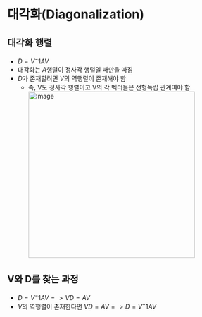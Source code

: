 # 대각화(Diagonalization)


## 대각화 행렬

- $D = V^-1AV$
- 대각화는 $A$행렬이 정사각 행렬일 때만을 따짐
- $D$가 존재할려면 $V$의 역행렬이 존재해야 함
  - 즉, V도 정사각 행렬이고 V의 각 벡터들은 선형독립 관계여야 함 <br/>
    <img width="378" alt="image" src="https://github.com/y100861/Linear_Algebra/assets/107607076/7196c1ec-4186-4908-8812-a464e7dc84b0"> <br/>


## V와 D를 찾는 과정

- $D = V^-1AV => VD = AV$
- $V$의 역행렬이 존재한다면 $VD = AV => D = V^-1AV$
